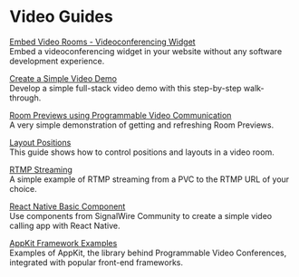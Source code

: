 # Video Guides

[Embed Video Rooms - Videoconferencing Widget](./Embed%20Video%20Rooms%20-%20Videoconferencing%20Widget)  
Embed a videoconferencing widget in your website without any software development experience.

[Create a Simple Video Demo](./Simple%20Video%20Demo)  
Develop a simple full-stack video demo with this step-by-step walk-through.

[Room Previews using Programmable Video Communication](./Room%20Preview%20Demo)  
A very simple demonstration of getting and refreshing Room Previews.

[Layout Positions](./Layout-Positions)  
This guide shows how to control positions and layouts in a video room.

[RTMP Streaming](./RTMP-Streaming)  
A simple example of RTMP streaming from a PVC to the RTMP URL of your choice.

[React Native Basic Component](./React-Native-Basic)  
Use components from SignalWire Community to create a simple video calling app with React Native.

[AppKit Framework Examples](./AppKit-Framework-Examples/)  
Examples of AppKit, the library behind Programmable Video Conferences, integrated with popular front-end frameworks.
